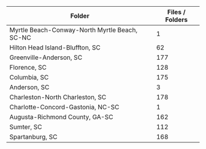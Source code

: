 | Folder                                        |   Files / Folders |
|-----------------------------------------------|-------------------|
| Myrtle Beach-Conway-North Myrtle Beach, SC-NC |                 1 |
| Hilton Head Island-Bluffton, SC               |                62 |
| Greenville-Anderson, SC                       |               177 |
| Florence, SC                                  |               128 |
| Columbia, SC                                  |               175 |
| Anderson, SC                                  |                 3 |
| Charleston-North Charleston, SC               |               178 |
| Charlotte-Concord-Gastonia, NC-SC             |                 1 |
| Augusta-Richmond County, GA-SC                |               162 |
| Sumter, SC                                    |               112 |
| Spartanburg, SC                               |               168 |